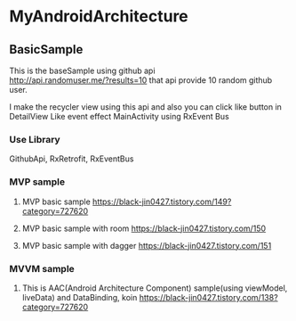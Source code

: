 # MyAndroidArchitecture

## BasicSample

This is the baseSample using github api <br>
http://api.randomuser.me/?results=10 that api provide 10 random github user.

I make the recycler view using this api and also you can click like button in DetailView
Like event effect MainActivity using RxEvent Bus

### Use Library

GithubApi, RxRetrofit, RxEventBus


### MVP sample

1. MVP basic sample
https://black-jin0427.tistory.com/149?category=727620

2. MVP basic sample with room
https://black-jin0427.tistory.com/150

3. MVP basic sample with dagger
https://black-jin0427.tistory.com/151

### MVVM sample

1. This is AAC(Android Architecture Component) sample(using viewModel, liveData) and DataBinding, koin
https://black-jin0427.tistory.com/138?category=727620